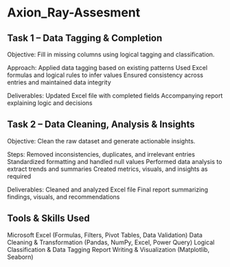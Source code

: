# Axion_Ray-Assesment
<h2>Task 1 – Data Tagging & Completion</h2>
Objective: Fill in missing columns using logical tagging and classification.

Approach:
Applied data tagging based on existing patterns
Used Excel formulas and logical rules to infer values
Ensured consistency across entries and maintained data integrity

Deliverables:
Updated Excel file with completed fields
Accompanying report explaining logic and decisions

<h2>Task 2 – Data Cleaning, Analysis & Insights</h2>
Objective: Clean the raw dataset and generate actionable insights.

Steps:
Removed inconsistencies, duplicates, and irrelevant entries
Standardized formatting and handled null values
Performed data analysis to extract trends and summaries
Created metrics, visuals, and insights as required

Deliverables:
Cleaned and analyzed Excel file
Final report summarizing findings, visuals, and recommendations

<h2>Tools & Skills Used</h2>
Microsoft Excel (Formulas, Filters, Pivot Tables, Data Validation)
Data Cleaning & Transformation (Pandas, NumPy, Excel, Power Query)
Logical Classification & Data Tagging
Report Writing & Visualization (Matplotlib, Seaborn)


